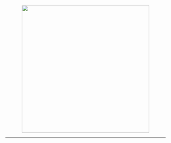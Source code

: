 <p align="center">
<img src="https://github.com/user-attachments/assets/327c5341-a154-4b7c-8f1a-682c245977fc"width="400">
</p>

***
